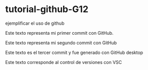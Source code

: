 # tutorial-github-G12
ejemplificar el uso de github

Este texto representa mi primer commit con GitHub.

Este texto representa mi segundo commit con GitHub

Este texto es el tercer commit y fue generado con GitHub desktop


Este texto corresponde al control de versiones con VSC